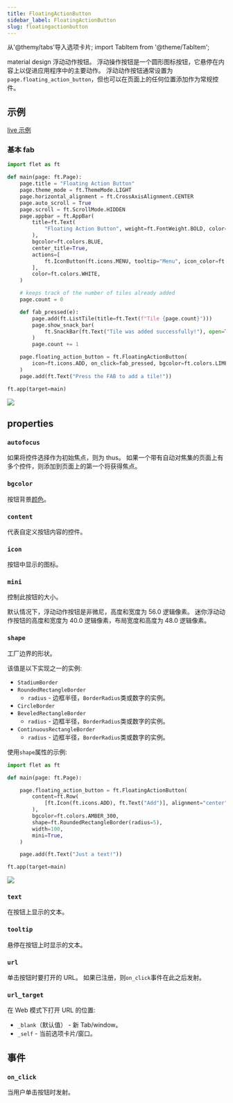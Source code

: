 ```yaml
---
title: FloatingActionButton
sidebar_label: FloatingActionButton
slug: floatingactionbutton
---
```


从'@themy/tabs'导入选项卡片;
import TabItem from '@theme/TabItem';

material design 浮动动作按钮。 浮动操作按钮是一个圆形图标按钮，它悬停在内容上以促进应用程序中的主要动作。
浮动动作按钮通常设置为`page.floating_action_button`，但也可以在页面上的任何位置添加作为常规控件。

## 示例

[live 示例](https://flet-controls-gallery.fly.dev/buttons/floatingactionbutton)

### 基本 fab

<Tabs groupId="language">
  <TabItem value="python" label="Python" default>

```python
import flet as ft

def main(page: ft.Page):
    page.title = "Floating Action Button"
    page.theme_mode = ft.ThemeMode.LIGHT
    page.horizontal_alignment = ft.CrossAxisAlignment.CENTER
    page.auto_scroll = True
    page.scroll = ft.ScrollMode.HIDDEN
    page.appbar = ft.AppBar(
        title=ft.Text(
            "Floating Action Button", weight=ft.FontWeight.BOLD, color=ft.colors.BLACK87
        ),
        bgcolor=ft.colors.BLUE,
        center_title=True,
        actions=[
            ft.IconButton(ft.icons.MENU, tooltip="Menu", icon_color=ft.colors.BLACK87)
        ],
        color=ft.colors.WHITE,
    )

    # keeps track of the number of tiles already added
    page.count = 0

    def fab_pressed(e):
        page.add(ft.ListTile(title=ft.Text(f"Tile {page.count}")))
        page.show_snack_bar(
            ft.SnackBar(ft.Text("Tile was added successfully!"), open=True)
        )
        page.count += 1

    page.floating_action_button = ft.FloatingActionButton(
        icon=ft.icons.ADD, on_click=fab_pressed, bgcolor=ft.colors.LIME_300
    )
    page.add(ft.Text("Press the FAB to add a tile!"))

ft.app(target=main)
```

  </TabItem>
</Tabs>

<img src="/website/img/docs/controls/floatingactionbutton/custom-fab.gif"/>

## properties

### `autofocus`

如果将控件选择作为初始焦点，则为 thus。 如果一个带有自动对焦集的页面上有多个控件，则添加到页面上的第一个将获得焦点。

### `bgcolor`

按钮背景[颜色](/docs/guides/python/colors)。

### `content`

代表自定义按钮内容的控件。

### `icon`

按钮中显示的图标。

### `mini`

控制此按钮的大小。

默认情况下，浮动动作按钮是非微尼，高度和宽度为 56.0 逻辑像素。 迷你浮动动作按钮的高度和宽度为 40.0 逻辑像素，布局宽度和高度为 48.0 逻辑像素。

### `shape`

工厂边界的形状。

该值是以下实现之一的实例:

- `StadiumBorder`
- `RoundedRectangleBorder`
  - `radius` - 边框半径，`BorderRadius`类或数字的实例。
- `CircleBorder`
- `BeveledRectangleBorder`
  - `radius` - 边框半径，`BorderRadius`类或数字的实例。
- `ContinuousRectangleBorder`
  - `radius` - 边框半径，`BorderRadius`类或数字的实例。

使用`shape`属性的示例:

```python
import flet as ft

def main(page: ft.Page):

    page.floating_action_button = ft.FloatingActionButton(
        content=ft.Row(
            [ft.Icon(ft.icons.ADD), ft.Text("Add")], alignment="center", spacing=5
        ),
        bgcolor=ft.colors.AMBER_300,
        shape=ft.RoundedRectangleBorder(radius=5),
        width=100,
        mini=True,
    )

    page.add(ft.Text("Just a text!"))

ft.app(target=main)
```

<img src="/website/img/docs/controls/floatingactionbutton/fab-with-custom-shape.png" className="screenshot-20" />

### `text`

在按钮上显示的文本。

### `tooltip`

悬停在按钮上时显示的文本。

### `url`

单击按钮时要打开的 URL。 如果已注册，则`on_click`事件在此之后发射。

### `url_target`

在 Web 模式下打开 URL 的位置:

- `_blank`（默认值） - 新 Tab/window。
- `_self` - 当前选项卡片/窗口。

## 事件

### `on_click`

当用户单击按钮时发射。
